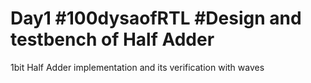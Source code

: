# Day1 #100dysaofRTL #Design and testbench of Half Adder
1bit Half Adder implementation and its verification with waves 
